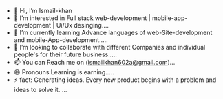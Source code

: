 - 👋 Hi, I’m Ismail-khan
- 👀 I’m interested in Full stack web-development | mobile-app-development | Ui/Ux desinging....
- 🌱 I’m currently learning Advance languages of web-Site-development and mobile-App-development.....
- 💞️ I’m looking to collaborate with different Companies and individual people's for their future business.....
- 📫 You can Reach me on (ismailkhan602a@gmail.com)...
- 😄 Pronouns:Learning is earning.....
- ⚡ fact: Generating ideas. Every new product begins with a problem and ideas to solve it. ...

<!---
Ismailkhan285/Ismailkhan285 is a ✨ special ✨ repository because its `README.md` (this file) appears on your GitHub profile.
You can click the Preview link to take a look at your changes.
--->
